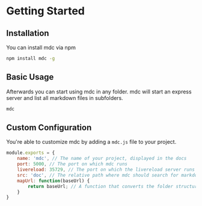 # Getting Started

## Installation

You can install mdc via npm

```bash
npm install mdc -g
```

## Basic Usage

Afterwards you can start using mdc in any folder. mdc will start an express server and list all markdown files in subfolders.

```bash
mdc
```

## Custom Configuration

You're able to customize mdc by adding a `mdc.js` file to your project.

```js
module.exports = {
    name: 'mdc', // The name of your project, displayed in the docs
    port: 5000, // The port on which mdc runs
    livereload: 35729, // The port on which the livereload server runs
    src: 'doc', // The relative path where mdc should search for markdown files
    mapUrl: function(baseUrl) {
        return baseUrl; // A function that converts the folder structure the the wanted url structure
    }
}
```
